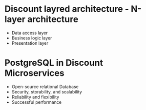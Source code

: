 # Discount layred architecture - N-layer architecture

- Data access layer
- Business logic layer
- Presentation layer

# PostgreSQL in Discount Microservices

- Open-source relational Database
- Security, storability, and scalability
- Reliability and flexibility
- Successful performance
